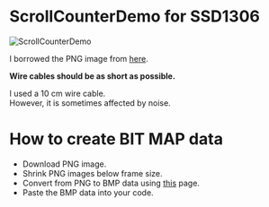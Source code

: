 # ScrollCounterDemo for SSD1306

![ScrollCounterDemo](https://user-images.githubusercontent.com/6020549/166837973-4a380663-fb77-4417-802a-7f63a2a829c3.JPG)

I borrowed the PNG image from [here](https://www.iconspng.com/image/5656/seven-segment-display-gray-0).   

__Wire cables should be as short as possible.__   

I used a 10 cm wire cable.   
However, it is sometimes affected by noise.   


# How to create BIT MAP data   
- Download PNG image.   
- Shrink PNG images below frame size.   
- Convert from PNG to BMP data using [this](https://www.mischianti.org/2021/07/14/ssd1306-oled-display-draw-images-splash-and-animations-2/) page.   
- Paste the BMP data into your code.   


